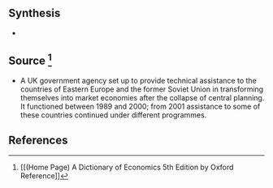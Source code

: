 ## Synthesis
- 
## Source [^1]
- A UK government agency set up to provide technical assistance to the countries of Eastern Europe and the former Soviet Union in transforming themselves into market economies after the collapse of central planning. It functioned between 1989 and 2000; from 2001 assistance to some of these countries continued under different programmes.
## References

[^1]: [[(Home Page) A Dictionary of Economics 5th Edition by Oxford Reference]]